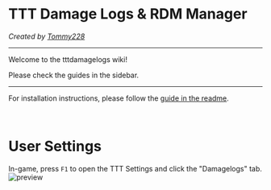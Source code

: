 # TTT Damage Logs & RDM Manager
_Created by [Tommy228](https://github.com/Tommy228)_

---

Welcome to the tttdamagelogs wiki!

Please check the guides in the sidebar.

---

For installation instructions, please follow the [guide in the readme](https://github.com/BadgerCode/tttdamagelogs#installation).


<br>

# User Settings
In-game, press `F1` to open the TTT Settings and click the "Damagelogs" tab.<br>
![preview](https://i.imgur.com/rmEKO2S.png)


